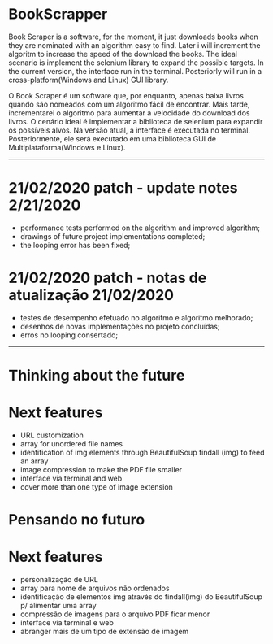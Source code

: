 # BookScrapper
Book Scraper is a software, for the moment, it just downloads books when they are nominated with an algorithm easy to find. Later i will increment the algoritm to increase the speed of the download the books. The ideal scenario is implement the selenium library to expand the possible targets. 
In the current version, the interface run in the terminal. Posteriorly will run in a cross-platform(Windows and Linux) GUI library.

O Book Scraper é um software que, por enquanto, apenas baixa livros quando são nomeados com um algoritmo fácil de encontrar. Mais tarde, incrementarei o algoritmo para aumentar a velocidade do download dos livros. O cenário ideal é implementar a biblioteca de selenium para expandir os possíveis alvos.
Na versão atual, a interface é executada no terminal. Posteriormente, ele será executado em uma biblioteca GUI de Multiplataforma(Windows e Linux).

-----------------------------------------------------------------------------------------------------------------------------
 # 21/02/2020 patch - update notes 2/21/2020
- performance tests performed on the algorithm and improved algorithm;
- drawings of future project implementations completed;
- the looping error has been fixed;

 # 21/02/2020 patch - notas de atualização 21/02/2020
- testes de desempenho efetuado no algoritmo e algoritmo melhorado;
- desenhos de novas implementações no projeto concluídas;
- erros no looping consertado;


-----------------------------------------------------------------------------------------------------------------------------
# Thinking about the future

#        Next features 
- URL customization
- array for unordered file names
- identification of img elements through BeautifulSoup findall (img) to feed an array
- image compression to make the PDF file smaller
- interface via terminal and web
- cover more than one type of image extension

# Pensando no futuro
#            Next features 

-   personalização de URL 
-   array para nome de arquivos não ordenados
-   identificação de elementos img através do findall(img) do BeautifulSoup p/ alimentar uma array
-   compressão de imagens para o arquivo PDF ficar menor
-   interface via terminal e web
-   abranger mais de um tipo de extensão de imagem

